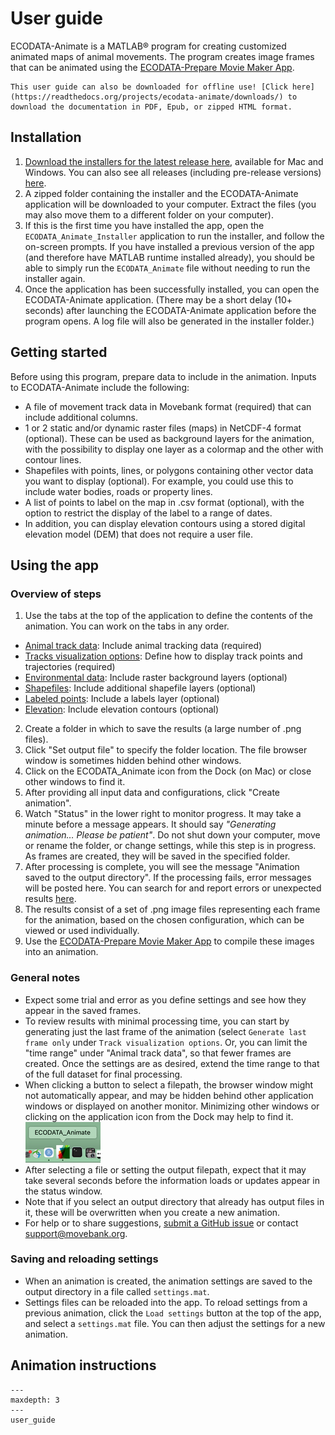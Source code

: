 # User guide

ECODATA-Animate is a MATLAB® program for creating customized animated maps of animal movements. The program creates image frames that can be animated using the [ECODATA-Prepare Movie Maker App](https://ecodata-apps.readthedocs.io/en/latest/user_guide/movie_maker.html).

```{Tip}
This user guide can also be downloaded for offline use! [Click here](https://readthedocs.org/projects/ecodata-animate/downloads/) to download the documentation in PDF, Epub, or zipped HTML format.
```

## Installation

1. [Download the installers for the latest release here](https://github.com/jemissik/movebank_vis/releases/latest), available for Mac and Windows. You can also see all releases (including pre-release versions) [here](https://github.com/jemissik/movebank_vis/releases).
2. A zipped folder containing the installer and the ECODATA-Animate application will be downloaded to your computer. Extract the files (you may also move them to a different folder on your computer).
3. If this is the first time you have installed the app, open the ``ECODATA_Animate_Installer`` application to run the installer, and follow the on-screen prompts. If you have installed a previous version of the app (and therefore have MATLAB runtime installed already), you should be able to simply run the ``ECODATA_Animate`` file without needing to run the installer again.
4. Once the application has been successfully installed, you can open the ECODATA-Animate application. (There may be a short delay (10+ seconds) after launching the ECODATA-Animate application before the program opens. A log file will also be generated in the installer folder.)

## Getting started

Before using this program, prepare data to include in the animation. Inputs to ECODATA-Animate include the following:

- A file of movement track data in Movebank format (required) that can include additional columns.
- 1 or 2 static and/or dynamic raster files (maps) in NetCDF-4 format (optional). These can be used as background layers for the animation, with the possibility to display one layer as a colormap and the other with contour lines.
- Shapefiles with points, lines, or polygons containing other vector data you want to display (optional). For example, you could use this to include water bodies, roads or property lines.
- A list of points to label on the map in .csv format (optional), with the option to restrict the display of the label to a range of dates.
- In addition, you can display elevation contours using a stored digital elevation model (DEM) that does not require a user file.

## Using the app

### Overview of steps
1. Use the tabs at the top of the application to define the contents of the animation. You can work on the tabs in any order.
- [Animal track data](animal-track-data): Include animal tracking data (required)
- [Tracks visualization options](track-visualization-options): Define how to display track points and trajectories (required)
- [Environmental data](environmental-data): Include raster background layers (optional)
- [Shapefiles](shapefiles): Include additional shapefile layers (optional)
- [Labeled points](labeled-points): Include a labels layer (optional)
- [Elevation](elevation): Include elevation contours (optional)

2. Create a folder in which to save the results (a large number of .png files).
3. Click "Set output file" to specify the folder location. The file browser window is sometimes hidden behind other windows.
4. Click on the ECODATA_Animate icon from the Dock (on Mac) or close other windows to find it.
5. After providing all input data and configurations, click "Create animation".
6. Watch "Status" in the lower right to monitor progress. It may take a minute before a message appears. It should say *"Generating animation… Please be patient"*. Do not shut down your computer, move or rename the folder, or change settings, while this step is in progress. As frames are created, they will be saved in the specified folder.
7. After processing is complete, you will see the message "Animation saved to the output directory". If the processing fails, error messages will be posted here. You can search for and report errors or unexpected results [here](https://github.com/jemissik/movebank_vis/issues).
8. The results consist of a set of .png image files representing each frame for the animation, based on the chosen configuration, which can be viewed or used individually.
9. Use the [ECODATA-Prepare Movie Maker App](https://ecodata-apps.readthedocs.io/en/latest/user_guide/movie_maker.html) to compile these images into an animation.

### General notes
- Expect some trial and error as you define settings and see how they appear in the saved frames.
- To review results with minimal processing time, you can start by generating just the last frame of the animation (select ``Generate last frame only`` under ``Track visualization options``. Or, you can limit the "time range" under "Animal track data", so that fewer frames are created. Once the settings are as desired, extend the time range to that of the full dataset for final processing.
- When clicking a button to select a filepath, the browser window might not automatically appear, and may be hidden behind other application windows or displayed on another monitor. Minimizing other windows or clicking on the application icon from the Dock may help to find it.
![ecodata-animate_dock_icon](./images/ecodata-animate_dock_icon.png)
- After selecting a file or setting the output filepath, expect that it may take several seconds before the information loads or updates appear in the status window.
- Note that if you select an output directory that already has output files in it, these will be overwritten when you create a new animation.
- For help or to share suggestions, [submit a GitHub issue](https://github.com/jemissik/movebank_vis/issues) or contact support@movebank.org.


### Saving and reloading settings
- When an animation is created, the animation settings are saved to the output directory in a file called
``settings.mat``.
- Settings files can be reloaded into the app. To reload settings from a previous animation, click the
``Load settings`` button at the top of the app, and select a ``settings.mat`` file. You can then adjust the settings
for a new animation.

## Animation instructions

```{toctree}
---
maxdepth: 3
---
user_guide